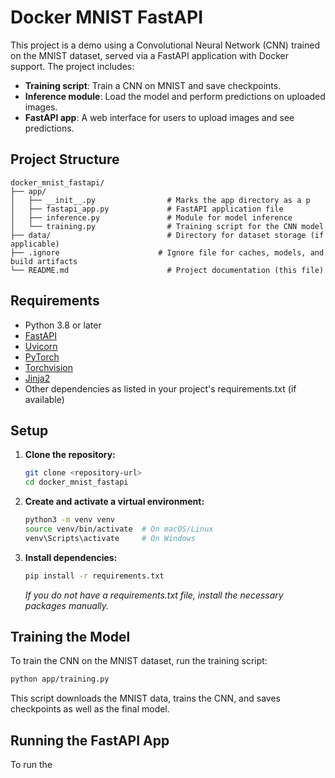 # Docker MNIST FastAPI

This project is a demo using a Convolutional Neural Network (CNN) trained on the MNIST dataset, served via a FastAPI application with Docker support. The project includes:

- **Training script**: Train a CNN on MNIST and save checkpoints.
- **Inference module**: Load the model and perform predictions on uploaded images.
- **FastAPI app**: A web interface for users to upload images and see predictions.

## Project Structure

```
docker_mnist_fastapi/
├── app/
│   ├── __init__.py                # Marks the app directory as a p
│   ├── fastapi_app.py             # FastAPI application file
│   ├── inference.py               # Module for model inference
│   └── training.py                # Training script for the CNN model
├── data/                          # Directory for dataset storage (if applicable)
├── .ignore                      # Ignore file for caches, models, and build artifacts
└── README.md                      # Project documentation (this file)
```

## Requirements

- Python 3.8 or later
- [FastAPI](https://fastapi.tiangolo.com/)
- [Uvicorn](https://www.uvicorn.org/)
- [PyTorch](https://pytorch.org/)
- [Torchvision](https://pytorch.org/vision/stable/index.html)
- [Jinja2](https://jinja.palletsprojects.com/)
- Other dependencies as listed in your project's requirements.txt (if available)

## Setup

1. **Clone the repository:**

   ```bash
   git clone <repository-url>
   cd docker_mnist_fastapi
   ```

2. **Create and activate a virtual environment:**

   ```bash
   python3 -m venv venv
   source venv/bin/activate  # On macOS/Linux
   venv\Scripts\activate     # On Windows
   ```

3. **Install dependencies:**

   ```bash
   pip install -r requirements.txt
   ```

   *If you do not have a requirements.txt file, install the necessary packages manually.*

## Training the Model

To train the CNN on the MNIST dataset, run the training script:

```bash
python app/training.py
```

This script downloads the MNIST data, trains the CNN, and saves checkpoints as well as the final model.

## Running the FastAPI App

To run the